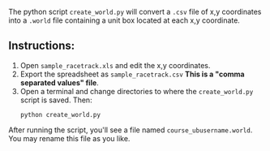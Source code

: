 The python script `create_world.py` will convert a `.csv` file of x,y coordinates into a `.world` file containing a unit box located at each x,y coordinate.

## Instructions:

1. Open `sample_racetrack.xls` and edit the x,y coordinates.
2. Export the spreadsheet as `sample_racetrack.csv` **This is a "comma separated values" file**.  
3. Open a terminal and change directories to where the `create_world.py` script is saved.  Then:
   ```
   python create_world.py
   ```

After running the script, you'll see a file named `course_ubusername.world`.  You may rename this file as you like.
